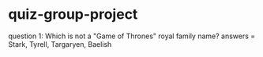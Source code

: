 # quiz-group-project

question 1: Which is not a "Game of Thrones" royal family name?
answers = Stark, Tyrell, Targaryen, Baelish

